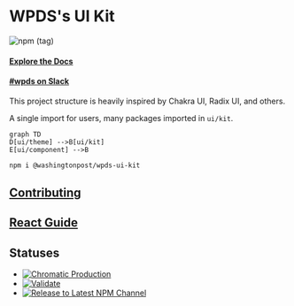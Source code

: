 # WPDS's UI Kit

![npm (tag)](https://img.shields.io/npm/v/@washingtonpost/wpds-ui-kit/latest)

#### [Explore the Docs](https://build.washingtonpost.com)

#### [#wpds on Slack](https://washpost.slack.com/archives/C01FWHF12BG)

This project structure is heavily inspired by Chakra UI, Radix UI, and others.

A single import for users, many packages imported in `ui/kit`.

```mermaid
graph TD
D[ui/theme] -->B[ui/kit]
E[ui/component] -->B
```

```bash
npm i @washingtonpost/wpds-ui-kit
```

## [Contributing](docs/CONTRIBUTING.md)

## [React Guide](https://build.washingtonpost.com/resources/guides/react-guide)

## Statuses

- [![Chromatic Production](https://github.com/WPMedia/wpds-ui-kit/actions/workflows/chromatic-prod.yml/badge.svg)](https://github.com/WPMedia/wpds-ui-kit/actions/workflows/chromatic-prod.yml)
- [![Validate](https://github.com/WPMedia/wpds-ui-kit/actions/workflows/validation.yml/badge.svg)](https://github.com/WPMedia/wpds-ui-kit/actions/workflows/validation.yml)
- [![Release to Latest NPM Channel](https://github.com/WPMedia/wpds-ui-kit/actions/workflows/latest-release.yml/badge.svg)](https://github.com/WPMedia/wpds-ui-kit/actions/workflows/latest-release.yml)
